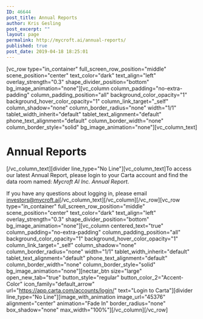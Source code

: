 ```yaml
---
ID: 46644
post_title: Annual Reports
author: Kris Gesling
post_excerpt: ""
layout: page
permalink: http://mycroft.ai/annual-reports/
published: true
post_date: 2019-04-18 18:25:01
---
```

[vc_row type="in_container" full_screen_row_position="middle" scene_position="center" text_color="dark" text_align="left" overlay_strength="0.3" shape_divider_position="bottom" bg_image_animation="none"][vc_column column_padding="no-extra-padding" column_padding_position="all" background_color_opacity="1" background_hover_color_opacity="1" column_link_target="_self" column_shadow="none" column_border_radius="none" width="1/1" tablet_width_inherit="default" tablet_text_alignment="default" phone_text_alignment="default" column_border_width="none" column_border_style="solid" bg_image_animation="none"][vc_column_text]
<h1>Annual Reports</h1>
[/vc_column_text][divider line_type="No Line"][vc_column_text]To access our latest Annual Report, please login to your Carta account and find the data room named: <em>Mycroft AI Inc. Annual Report</em>.

If you have any questions about logging in, please email <a href="mailto:investors@mycroft.ai">investors@mycroft.ai</a>[/vc_column_text][/vc_column][/vc_row][vc_row type="in_container" full_screen_row_position="middle" scene_position="center" text_color="dark" text_align="left" overlay_strength="0.3" shape_divider_position="bottom" bg_image_animation="none"][vc_column centered_text="true" column_padding="no-extra-padding" column_padding_position="all" background_color_opacity="1" background_hover_color_opacity="1" column_link_target="_self" column_shadow="none" column_border_radius="none" width="1/1" tablet_width_inherit="default" tablet_text_alignment="default" phone_text_alignment="default" column_border_width="none" column_border_style="solid" bg_image_animation="none"][nectar_btn size="large" open_new_tab="true" button_style="regular" button_color_2="Accent-Color" icon_family="default_arrow" url="https://app.carta.com/accounts/login/" text="Login to Carta"][divider line_type="No Line"][image_with_animation image_url="45376" alignment="center" animation="Fade In" border_radius="none" box_shadow="none" max_width="100%"][/vc_column][/vc_row]